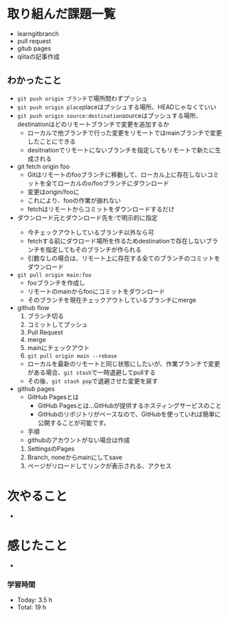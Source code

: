 # 取り組んだ課題一覧
- learngitbranch
- pull request
- gitub pages
- qiitaの記事作成
## わかったこと
- `git push origin ブランチ`で場所問わずプッシュ
- `git push origin place`placeはプッシュする場所、HEADじゃなくていい
- `git push origin source:destination`sourceはプッシュする場所、destinationはどのリモートブランチで変更を追加するか
  - ローカルで他ブランチで行った変更をリモートではmainブランチで変更したことにできる
  - desitnationでリモートにないブランチを指定してもリモートで新たに生成される
- git fetch origin foo
  - Gitはリモートのfooブランチに移動して、ローカル上に存在しないコミットを全てローカルのo/fooブランチにダウンロード
  - 変更はorigin/fooに
  - これにより、fooの作業が崩れない
  - fetchはリモートからコミットをダウンロードするだけ
- ダウンロード元とダウンロード先を<source>:<destination>で明示的に指定
  - 今チェックアウトしているブランチ以外なら可
  - fetchする前にダウロード場所を作るためdestinationで存在しないブランチを指定してもそのブランチが作られる
  - 引数なしの場合は、リモート上に存在する全てのブランチのコミットをダウンロード
- `git pull origin main:foo`
  - fooブランチを作成し
  - リモートのmainからfooにコミットをダウンロード
  - そのブランチを現在チェックアウトしているブランチにmerge
- github flow
  1. ブランチ切る
  2. コミットしてプッシュ
  3. Pull Request
  4. merge
  5. mainにチェックアウト
  6. `git pull origin main --rebase`
  - ローカルを最新のリモートと同じ状態にしたいが、作業ブランチで変更がある場合、`git stash`で一時退避してpullする
  - その後、`git stash pop`で退避させた変更を戻す
- github pages
  - GitHub Pagesとは
    - GitHub Pagesとは…GitHubが提供するホスティングサービスのこと
    - GitHubのリポジトリがベースなので、GitHubを使っていれば簡単に公開することが可能です。
  - 手順
  - githubのアカウントがない場合は作成
  1. SettingsのPages
  2. Branch, noneからmainにしてsave
  3. ページがリロードしてリンクが表示される、アクセス

# 次やること
- 

# 感じたこと
- 

### 学習時間
- Today: 3.5 h
- Total: 19 h